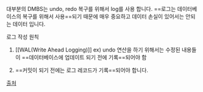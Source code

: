 대부분의 DMBS는 undo, redo 복구를 위해서 log를 사용 합니다. ==로그는 데이터베이스의 복구를 위해서 사용==되기 때문에 매우 중요하고 데이터 손실이 있어서는 안되는 데이터 입니다. 


로그 작성 원칙
1. [[WAL(Write Ahead Logging)]]
	ex) undo 연산을 하기 위해서는 수정된 내용들이 ==데이터베이스에 업데이트 되기 전에 기록==되어야 함
	
2. ==커밋이 되기 전에는 로그 레코드가 기록==되어야 합니다.

[출처](https://inor.tistory.com/16)


